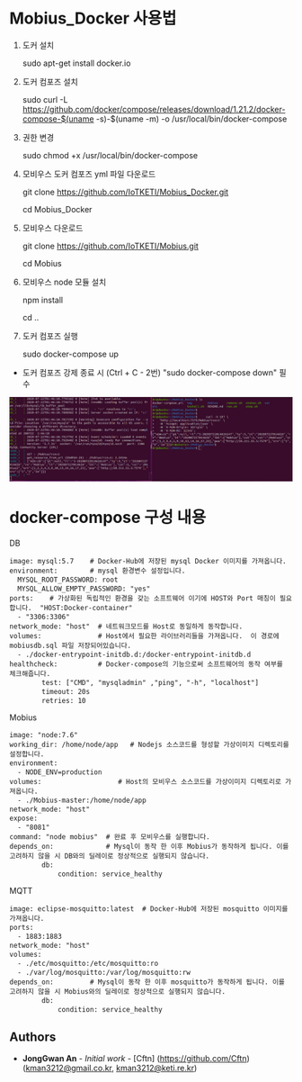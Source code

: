 # Mobius_Docker 사용법

1. 도커 설치

    sudo apt-get install docker.io

2. 도커 컴포즈 설치

    sudo curl -L https://github.com/docker/compose/releases/download/1.21.2/docker-compose-$(uname -s)-$(uname -m) -o /usr/local/bin/docker-compose

3. 권한 변경 
    
    sudo chmod +x /usr/local/bin/docker-compose

4. 모비우스 도커 컴포즈 yml 파일 다운로드 

    git clone https://github.com/IoTKETI/Mobius_Docker.git
    
    cd Mobius_Docker

4. 모비우스 다운로드 

    git clone https://github.com/IoTKETI/Mobius.git
    
    cd Mobius

5. 모비우스 node 모듈 설치
    
    npm install
    
    cd ..

6. 도커 컴포즈 실행 

    sudo docker-compose up
    
* 도커 컴포즈 강제 종료 시 (Ctrl + C - 2번)
"sudo docker-compose down" 필수 


![정상동작 화면](./img/성공화면.png)


# docker-compose 구성 내용 




 DB
 
    image: mysql:5.7    # Docker-Hub에 저장된 mysql Docker 이미지를 가져옵니다. 
    environment:        # mysql 환경변수 설정입니다. 
      MYSQL_ROOT_PASSWORD: root
      MYSQL_ALLOW_EMPTY_PASSWORD: "yes"
    ports:    # 가상화된 독립적인 환경을 갖는 소프트웨어 이기에 HOST와 Port 매칭이 필요합니다.  "HOST:Docker-container" 
      - "3306:3306"
    network_mode: "host"  # 네트워크모드를 Host로 동일하게 동작합니다. 
    volumes:              # Host에서 필요한 라이브러리들을 가져옵니다.  이 경로에 mobiusdb.sql 파일 저장되어있습니다. 
      - ./docker-entrypoint-initdb.d:/docker-entrypoint-initdb.d
    healthcheck:          # Docker-compose의 기능으로써 소프트웨어의 동작 여부를 체크해줍니다. 
            test: ["CMD", "mysqladmin" ,"ping", "-h", "localhost"]
            timeout: 20s
            retries: 10
            
 Mobius			
 
    image: "node:7.6"
    working_dir: /home/node/app   # Nodejs 소스코드를 형성할 가상이미지 디렉토리를 설정합니다. 
    environment:
      - NODE_ENV=production
    volumes:                   # Host의 모비우스 소스코드를 가상이미지 디렉토리로 가져옵니다.
      - ./Mobius-master:/home/node/app
    network_mode: "host"
    expose:
      - "8081"
    command: "node mobius"  # 완료 후 모비우스를 실행합니다. 
    depends_on:             # Mysql이 동작 한 이후 Mobius가 동작하게 됩니다. 이를 고려하지 않을 시 DB와의 딜레이로 정상적으로 실행되지 않습니다.   
            db:
                condition: service_healthy
 MQTT
 
    image: eclipse-mosquitto:latest  # Docker-Hub에 저장된 mosquitto 이미지를 가져옵니다. 
    ports:
      - 1883:1883
    network_mode: "host"
    volumes:
      - ./etc/mosquitto:/etc/mosquitto:ro
      - ./var/log/mosquitto:/var/log/mosquitto:rw
    depends_on:		    # Mysql이 동작 한 이후 mosquitto가 동작하게 됩니다. 이를 고려하지 않을 시 Mobius와의 딜레이로 정상적으로 실행되지 않습니다.   
            db:
                condition: service_healthy


## Authors

* **JongGwan An** - *Initial work* - [Cftn] (https://github.com/Cftn) (kman3212@gmail.co.kr, kman3212@keti.re.kr)


